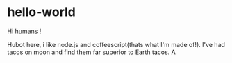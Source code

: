 # hello-world
Hi humans !
 
 Hubot here, i like node.js and coffeescript(thats what I'm made of!).
 I've had tacos on moon and find them far superior to Earth tacos.
 A
